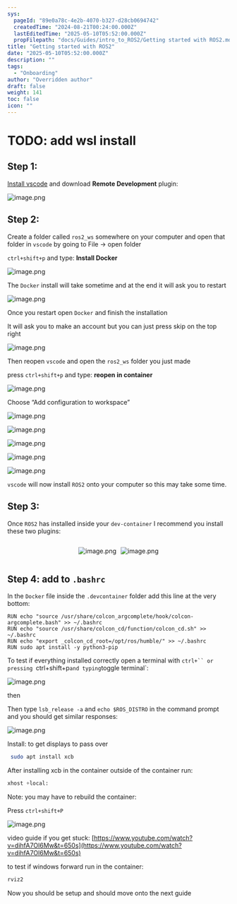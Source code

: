 ```yaml
---
sys:
  pageId: "89e0a78c-4e2b-4070-b327-d28cb0694742"
  createdTime: "2024-08-21T00:24:00.000Z"
  lastEditedTime: "2025-05-10T05:52:00.000Z"
  propFilepath: "docs/Guides/intro_to_ROS2/Getting started with ROS2.md"
title: "Getting started with ROS2"
date: "2025-05-10T05:52:00.000Z"
description: ""
tags:
  - "Onboarding"
author: "Overridden author"
draft: false
weight: 141
toc: false
icon: ""
---
```


# TODO: add wsl install

## Step 1:

[Install vscode](https://code.visualstudio.com/download) and download **Remote Development** plugin:

![image.png](https://prod-files-secure.s3.us-west-2.amazonaws.com/d518164a-d88e-44d1-a4ee-3adb3bd8bce0/efb52993-1881-4a40-b95e-6f020334f022/image.png?X-Amz-Algorithm=AWS4-HMAC-SHA256&X-Amz-Content-Sha256=UNSIGNED-PAYLOAD&X-Amz-Credential=ASIAZI2LB46645GRWDHD%2F20250620%2Fus-west-2%2Fs3%2Faws4_request&X-Amz-Date=20250620T230906Z&X-Amz-Expires=3600&X-Amz-Security-Token=IQoJb3JpZ2luX2VjENr%2F%2F%2F%2F%2F%2F%2F%2F%2F%2FwEaCXVzLXdlc3QtMiJHMEUCIQD8WwzSdsZpMyiJGvxs6orm0fJ0ygPBf95zEXsqy5K%2BLQIgNq%2BZnr0aLgTHdNpbO782hxZpNv3oGj9bn515FpLB6p0qiAQIw%2F%2F%2F%2F%2F%2F%2F%2F%2F%2F%2FARAAGgw2Mzc0MjMxODM4MDUiDOtPRfeaGTMF59Eo8yrcAypJuW0%2FyXlOjXsme3T7MzaPOuQlkc6e7f21yYzPyj86zQnOtozNAXIGW23SgfHP1TPVlSJHYrSr3UXpJkpMqALXJNhphmkI8aN%2By7y3r00nJFnTjsgjwf%2FhQHjj8c7HiaafmY99YaRSZdvZy%2FtuLieqTXFioAS2LHbzOFU9w53CW38n%2B0waPSsNGsguBJ%2BtQmdhy45XCaFNGXoDY2CRau7Iw%2BOyB126nBO5xEeyGA0qOZZ2GupvAY1DvvBFL2hfcAXNobCOo2zQJ5nwHnWY3mw1IH67JhCTRH4cXMX8k4gaTImsPQc5zHvkModFW%2F4nOyLLAcKqOAlGICcXpIZRlzaq0e5VQYiBP9f74%2FKS%2BiviWBIWsfVZhm9PnASGG6AGjDrRJR5JSfP2Q7tEdMqWGeAooHGQW926Rtm0Ltj%2FpQA7qrWK1MgX5et%2FO9OYTkFzcjrSvfnJn9H0NG3ZImSXOpDg47OVy4YeFgE9Jn64%2FxQhc0A5txNv8ZngR9hQX2dQ6NjK4KIy5FOt0ZPb3i1dn1qS5Z%2FRmdS1esyKmqhw2QyDboLXzAyGKhJHWbjkAGH%2BRzaciSpEhQ5qkZbTWmcqzUzh7XfUHJ1a6AWwuGogNCEajcrQo4pVEt9%2FoWt6MP6y1sIGOqUBTOHgFzZTB%2BVqGYLSQNe6YWGmUnyI%2B0FB%2FSRlp8l7ku7uX9eLbrxTWaaHd101U4pObTKtuq3GQ%2ByJTvmUaTrJqTXZBThUCB7wPoU6gCMXQbGIMfjI7m6QSjfC%2F1KACGBhOp1yEN%2FCRw3TLyH39sSLQmPXc5RowjxEfkGYYAxMlePUtYnew%2B4IaSTMMbmbD46GDj3eeQbgNAzTTfeLEgzYIuA3aeqT&X-Amz-Signature=0886606285657e57c9adb01b01b66a06d5aca4154f7f7d3837dabc5f879de12f&X-Amz-SignedHeaders=host&x-amz-checksum-mode=ENABLED&x-id=GetObject)

## Step 2:

Create a folder called `ros2_ws` somewhere on your computer and open that folder in `vscode` by going to File → open folder 

`ctrl+shift+p` and type: **Install Docker**

![image.png](https://prod-files-secure.s3.us-west-2.amazonaws.com/d518164a-d88e-44d1-a4ee-3adb3bd8bce0/2269dc0e-1cd5-47ff-bceb-c04ad9b2eab0/image.png?X-Amz-Algorithm=AWS4-HMAC-SHA256&X-Amz-Content-Sha256=UNSIGNED-PAYLOAD&X-Amz-Credential=ASIAZI2LB46645GRWDHD%2F20250620%2Fus-west-2%2Fs3%2Faws4_request&X-Amz-Date=20250620T230906Z&X-Amz-Expires=3600&X-Amz-Security-Token=IQoJb3JpZ2luX2VjENr%2F%2F%2F%2F%2F%2F%2F%2F%2F%2FwEaCXVzLXdlc3QtMiJHMEUCIQD8WwzSdsZpMyiJGvxs6orm0fJ0ygPBf95zEXsqy5K%2BLQIgNq%2BZnr0aLgTHdNpbO782hxZpNv3oGj9bn515FpLB6p0qiAQIw%2F%2F%2F%2F%2F%2F%2F%2F%2F%2F%2FARAAGgw2Mzc0MjMxODM4MDUiDOtPRfeaGTMF59Eo8yrcAypJuW0%2FyXlOjXsme3T7MzaPOuQlkc6e7f21yYzPyj86zQnOtozNAXIGW23SgfHP1TPVlSJHYrSr3UXpJkpMqALXJNhphmkI8aN%2By7y3r00nJFnTjsgjwf%2FhQHjj8c7HiaafmY99YaRSZdvZy%2FtuLieqTXFioAS2LHbzOFU9w53CW38n%2B0waPSsNGsguBJ%2BtQmdhy45XCaFNGXoDY2CRau7Iw%2BOyB126nBO5xEeyGA0qOZZ2GupvAY1DvvBFL2hfcAXNobCOo2zQJ5nwHnWY3mw1IH67JhCTRH4cXMX8k4gaTImsPQc5zHvkModFW%2F4nOyLLAcKqOAlGICcXpIZRlzaq0e5VQYiBP9f74%2FKS%2BiviWBIWsfVZhm9PnASGG6AGjDrRJR5JSfP2Q7tEdMqWGeAooHGQW926Rtm0Ltj%2FpQA7qrWK1MgX5et%2FO9OYTkFzcjrSvfnJn9H0NG3ZImSXOpDg47OVy4YeFgE9Jn64%2FxQhc0A5txNv8ZngR9hQX2dQ6NjK4KIy5FOt0ZPb3i1dn1qS5Z%2FRmdS1esyKmqhw2QyDboLXzAyGKhJHWbjkAGH%2BRzaciSpEhQ5qkZbTWmcqzUzh7XfUHJ1a6AWwuGogNCEajcrQo4pVEt9%2FoWt6MP6y1sIGOqUBTOHgFzZTB%2BVqGYLSQNe6YWGmUnyI%2B0FB%2FSRlp8l7ku7uX9eLbrxTWaaHd101U4pObTKtuq3GQ%2ByJTvmUaTrJqTXZBThUCB7wPoU6gCMXQbGIMfjI7m6QSjfC%2F1KACGBhOp1yEN%2FCRw3TLyH39sSLQmPXc5RowjxEfkGYYAxMlePUtYnew%2B4IaSTMMbmbD46GDj3eeQbgNAzTTfeLEgzYIuA3aeqT&X-Amz-Signature=620fd6eb014e16b72d0904d16b365b25d3724c3a2bf2175c5184028d80764587&X-Amz-SignedHeaders=host&x-amz-checksum-mode=ENABLED&x-id=GetObject)

The `Docker` install will take sometime and at the end it will ask you to restart

![image.png](https://prod-files-secure.s3.us-west-2.amazonaws.com/d518164a-d88e-44d1-a4ee-3adb3bd8bce0/ed233f78-be33-4b1f-b89c-9c346c0e961e/image.png?X-Amz-Algorithm=AWS4-HMAC-SHA256&X-Amz-Content-Sha256=UNSIGNED-PAYLOAD&X-Amz-Credential=ASIAZI2LB46645GRWDHD%2F20250620%2Fus-west-2%2Fs3%2Faws4_request&X-Amz-Date=20250620T230906Z&X-Amz-Expires=3600&X-Amz-Security-Token=IQoJb3JpZ2luX2VjENr%2F%2F%2F%2F%2F%2F%2F%2F%2F%2FwEaCXVzLXdlc3QtMiJHMEUCIQD8WwzSdsZpMyiJGvxs6orm0fJ0ygPBf95zEXsqy5K%2BLQIgNq%2BZnr0aLgTHdNpbO782hxZpNv3oGj9bn515FpLB6p0qiAQIw%2F%2F%2F%2F%2F%2F%2F%2F%2F%2F%2FARAAGgw2Mzc0MjMxODM4MDUiDOtPRfeaGTMF59Eo8yrcAypJuW0%2FyXlOjXsme3T7MzaPOuQlkc6e7f21yYzPyj86zQnOtozNAXIGW23SgfHP1TPVlSJHYrSr3UXpJkpMqALXJNhphmkI8aN%2By7y3r00nJFnTjsgjwf%2FhQHjj8c7HiaafmY99YaRSZdvZy%2FtuLieqTXFioAS2LHbzOFU9w53CW38n%2B0waPSsNGsguBJ%2BtQmdhy45XCaFNGXoDY2CRau7Iw%2BOyB126nBO5xEeyGA0qOZZ2GupvAY1DvvBFL2hfcAXNobCOo2zQJ5nwHnWY3mw1IH67JhCTRH4cXMX8k4gaTImsPQc5zHvkModFW%2F4nOyLLAcKqOAlGICcXpIZRlzaq0e5VQYiBP9f74%2FKS%2BiviWBIWsfVZhm9PnASGG6AGjDrRJR5JSfP2Q7tEdMqWGeAooHGQW926Rtm0Ltj%2FpQA7qrWK1MgX5et%2FO9OYTkFzcjrSvfnJn9H0NG3ZImSXOpDg47OVy4YeFgE9Jn64%2FxQhc0A5txNv8ZngR9hQX2dQ6NjK4KIy5FOt0ZPb3i1dn1qS5Z%2FRmdS1esyKmqhw2QyDboLXzAyGKhJHWbjkAGH%2BRzaciSpEhQ5qkZbTWmcqzUzh7XfUHJ1a6AWwuGogNCEajcrQo4pVEt9%2FoWt6MP6y1sIGOqUBTOHgFzZTB%2BVqGYLSQNe6YWGmUnyI%2B0FB%2FSRlp8l7ku7uX9eLbrxTWaaHd101U4pObTKtuq3GQ%2ByJTvmUaTrJqTXZBThUCB7wPoU6gCMXQbGIMfjI7m6QSjfC%2F1KACGBhOp1yEN%2FCRw3TLyH39sSLQmPXc5RowjxEfkGYYAxMlePUtYnew%2B4IaSTMMbmbD46GDj3eeQbgNAzTTfeLEgzYIuA3aeqT&X-Amz-Signature=7fa0446906e2c76d77c017ddd39ad68ab36e9b3cf7458fe5f0ceba12914ac549&X-Amz-SignedHeaders=host&x-amz-checksum-mode=ENABLED&x-id=GetObject)

Once you restart open `Docker` and finish the installation

It will ask you to make an account but you can just press skip on the top right

![image.png](https://prod-files-secure.s3.us-west-2.amazonaws.com/d518164a-d88e-44d1-a4ee-3adb3bd8bce0/21010ad9-1659-4fd9-9f59-9932a09b2a3d/image.png?X-Amz-Algorithm=AWS4-HMAC-SHA256&X-Amz-Content-Sha256=UNSIGNED-PAYLOAD&X-Amz-Credential=ASIAZI2LB46645GRWDHD%2F20250620%2Fus-west-2%2Fs3%2Faws4_request&X-Amz-Date=20250620T230906Z&X-Amz-Expires=3600&X-Amz-Security-Token=IQoJb3JpZ2luX2VjENr%2F%2F%2F%2F%2F%2F%2F%2F%2F%2FwEaCXVzLXdlc3QtMiJHMEUCIQD8WwzSdsZpMyiJGvxs6orm0fJ0ygPBf95zEXsqy5K%2BLQIgNq%2BZnr0aLgTHdNpbO782hxZpNv3oGj9bn515FpLB6p0qiAQIw%2F%2F%2F%2F%2F%2F%2F%2F%2F%2F%2FARAAGgw2Mzc0MjMxODM4MDUiDOtPRfeaGTMF59Eo8yrcAypJuW0%2FyXlOjXsme3T7MzaPOuQlkc6e7f21yYzPyj86zQnOtozNAXIGW23SgfHP1TPVlSJHYrSr3UXpJkpMqALXJNhphmkI8aN%2By7y3r00nJFnTjsgjwf%2FhQHjj8c7HiaafmY99YaRSZdvZy%2FtuLieqTXFioAS2LHbzOFU9w53CW38n%2B0waPSsNGsguBJ%2BtQmdhy45XCaFNGXoDY2CRau7Iw%2BOyB126nBO5xEeyGA0qOZZ2GupvAY1DvvBFL2hfcAXNobCOo2zQJ5nwHnWY3mw1IH67JhCTRH4cXMX8k4gaTImsPQc5zHvkModFW%2F4nOyLLAcKqOAlGICcXpIZRlzaq0e5VQYiBP9f74%2FKS%2BiviWBIWsfVZhm9PnASGG6AGjDrRJR5JSfP2Q7tEdMqWGeAooHGQW926Rtm0Ltj%2FpQA7qrWK1MgX5et%2FO9OYTkFzcjrSvfnJn9H0NG3ZImSXOpDg47OVy4YeFgE9Jn64%2FxQhc0A5txNv8ZngR9hQX2dQ6NjK4KIy5FOt0ZPb3i1dn1qS5Z%2FRmdS1esyKmqhw2QyDboLXzAyGKhJHWbjkAGH%2BRzaciSpEhQ5qkZbTWmcqzUzh7XfUHJ1a6AWwuGogNCEajcrQo4pVEt9%2FoWt6MP6y1sIGOqUBTOHgFzZTB%2BVqGYLSQNe6YWGmUnyI%2B0FB%2FSRlp8l7ku7uX9eLbrxTWaaHd101U4pObTKtuq3GQ%2ByJTvmUaTrJqTXZBThUCB7wPoU6gCMXQbGIMfjI7m6QSjfC%2F1KACGBhOp1yEN%2FCRw3TLyH39sSLQmPXc5RowjxEfkGYYAxMlePUtYnew%2B4IaSTMMbmbD46GDj3eeQbgNAzTTfeLEgzYIuA3aeqT&X-Amz-Signature=29abf1183dd955cc3a4e2a3394746e8c078967ef96fb557d0b09d5bb2e9d002f&X-Amz-SignedHeaders=host&x-amz-checksum-mode=ENABLED&x-id=GetObject)

Then reopen `vscode` and open the `ros2_ws` folder you just made

press `ctrl+shift+p` and type: **reopen in container**

![image.png](https://prod-files-secure.s3.us-west-2.amazonaws.com/d518164a-d88e-44d1-a4ee-3adb3bd8bce0/4e93b8c2-41ad-488c-8095-c74205196118/image.png?X-Amz-Algorithm=AWS4-HMAC-SHA256&X-Amz-Content-Sha256=UNSIGNED-PAYLOAD&X-Amz-Credential=ASIAZI2LB46645GRWDHD%2F20250620%2Fus-west-2%2Fs3%2Faws4_request&X-Amz-Date=20250620T230906Z&X-Amz-Expires=3600&X-Amz-Security-Token=IQoJb3JpZ2luX2VjENr%2F%2F%2F%2F%2F%2F%2F%2F%2F%2FwEaCXVzLXdlc3QtMiJHMEUCIQD8WwzSdsZpMyiJGvxs6orm0fJ0ygPBf95zEXsqy5K%2BLQIgNq%2BZnr0aLgTHdNpbO782hxZpNv3oGj9bn515FpLB6p0qiAQIw%2F%2F%2F%2F%2F%2F%2F%2F%2F%2F%2FARAAGgw2Mzc0MjMxODM4MDUiDOtPRfeaGTMF59Eo8yrcAypJuW0%2FyXlOjXsme3T7MzaPOuQlkc6e7f21yYzPyj86zQnOtozNAXIGW23SgfHP1TPVlSJHYrSr3UXpJkpMqALXJNhphmkI8aN%2By7y3r00nJFnTjsgjwf%2FhQHjj8c7HiaafmY99YaRSZdvZy%2FtuLieqTXFioAS2LHbzOFU9w53CW38n%2B0waPSsNGsguBJ%2BtQmdhy45XCaFNGXoDY2CRau7Iw%2BOyB126nBO5xEeyGA0qOZZ2GupvAY1DvvBFL2hfcAXNobCOo2zQJ5nwHnWY3mw1IH67JhCTRH4cXMX8k4gaTImsPQc5zHvkModFW%2F4nOyLLAcKqOAlGICcXpIZRlzaq0e5VQYiBP9f74%2FKS%2BiviWBIWsfVZhm9PnASGG6AGjDrRJR5JSfP2Q7tEdMqWGeAooHGQW926Rtm0Ltj%2FpQA7qrWK1MgX5et%2FO9OYTkFzcjrSvfnJn9H0NG3ZImSXOpDg47OVy4YeFgE9Jn64%2FxQhc0A5txNv8ZngR9hQX2dQ6NjK4KIy5FOt0ZPb3i1dn1qS5Z%2FRmdS1esyKmqhw2QyDboLXzAyGKhJHWbjkAGH%2BRzaciSpEhQ5qkZbTWmcqzUzh7XfUHJ1a6AWwuGogNCEajcrQo4pVEt9%2FoWt6MP6y1sIGOqUBTOHgFzZTB%2BVqGYLSQNe6YWGmUnyI%2B0FB%2FSRlp8l7ku7uX9eLbrxTWaaHd101U4pObTKtuq3GQ%2ByJTvmUaTrJqTXZBThUCB7wPoU6gCMXQbGIMfjI7m6QSjfC%2F1KACGBhOp1yEN%2FCRw3TLyH39sSLQmPXc5RowjxEfkGYYAxMlePUtYnew%2B4IaSTMMbmbD46GDj3eeQbgNAzTTfeLEgzYIuA3aeqT&X-Amz-Signature=60627bfa31071778d40043ae3d9104c5f7db7a82aacdabad48a2bda1be1d9f46&X-Amz-SignedHeaders=host&x-amz-checksum-mode=ENABLED&x-id=GetObject)

Choose “Add configuration to workspace”

![image.png](https://prod-files-secure.s3.us-west-2.amazonaws.com/d518164a-d88e-44d1-a4ee-3adb3bd8bce0/9560b282-5060-4989-ba37-97e7b2c22476/image.png?X-Amz-Algorithm=AWS4-HMAC-SHA256&X-Amz-Content-Sha256=UNSIGNED-PAYLOAD&X-Amz-Credential=ASIAZI2LB46645GRWDHD%2F20250620%2Fus-west-2%2Fs3%2Faws4_request&X-Amz-Date=20250620T230906Z&X-Amz-Expires=3600&X-Amz-Security-Token=IQoJb3JpZ2luX2VjENr%2F%2F%2F%2F%2F%2F%2F%2F%2F%2FwEaCXVzLXdlc3QtMiJHMEUCIQD8WwzSdsZpMyiJGvxs6orm0fJ0ygPBf95zEXsqy5K%2BLQIgNq%2BZnr0aLgTHdNpbO782hxZpNv3oGj9bn515FpLB6p0qiAQIw%2F%2F%2F%2F%2F%2F%2F%2F%2F%2F%2FARAAGgw2Mzc0MjMxODM4MDUiDOtPRfeaGTMF59Eo8yrcAypJuW0%2FyXlOjXsme3T7MzaPOuQlkc6e7f21yYzPyj86zQnOtozNAXIGW23SgfHP1TPVlSJHYrSr3UXpJkpMqALXJNhphmkI8aN%2By7y3r00nJFnTjsgjwf%2FhQHjj8c7HiaafmY99YaRSZdvZy%2FtuLieqTXFioAS2LHbzOFU9w53CW38n%2B0waPSsNGsguBJ%2BtQmdhy45XCaFNGXoDY2CRau7Iw%2BOyB126nBO5xEeyGA0qOZZ2GupvAY1DvvBFL2hfcAXNobCOo2zQJ5nwHnWY3mw1IH67JhCTRH4cXMX8k4gaTImsPQc5zHvkModFW%2F4nOyLLAcKqOAlGICcXpIZRlzaq0e5VQYiBP9f74%2FKS%2BiviWBIWsfVZhm9PnASGG6AGjDrRJR5JSfP2Q7tEdMqWGeAooHGQW926Rtm0Ltj%2FpQA7qrWK1MgX5et%2FO9OYTkFzcjrSvfnJn9H0NG3ZImSXOpDg47OVy4YeFgE9Jn64%2FxQhc0A5txNv8ZngR9hQX2dQ6NjK4KIy5FOt0ZPb3i1dn1qS5Z%2FRmdS1esyKmqhw2QyDboLXzAyGKhJHWbjkAGH%2BRzaciSpEhQ5qkZbTWmcqzUzh7XfUHJ1a6AWwuGogNCEajcrQo4pVEt9%2FoWt6MP6y1sIGOqUBTOHgFzZTB%2BVqGYLSQNe6YWGmUnyI%2B0FB%2FSRlp8l7ku7uX9eLbrxTWaaHd101U4pObTKtuq3GQ%2ByJTvmUaTrJqTXZBThUCB7wPoU6gCMXQbGIMfjI7m6QSjfC%2F1KACGBhOp1yEN%2FCRw3TLyH39sSLQmPXc5RowjxEfkGYYAxMlePUtYnew%2B4IaSTMMbmbD46GDj3eeQbgNAzTTfeLEgzYIuA3aeqT&X-Amz-Signature=c71e5e68688f02240d166f226d6127d97bb07f602df43ac538700ea531f868ae&X-Amz-SignedHeaders=host&x-amz-checksum-mode=ENABLED&x-id=GetObject)

![image.png](https://prod-files-secure.s3.us-west-2.amazonaws.com/d518164a-d88e-44d1-a4ee-3adb3bd8bce0/2ee63f81-886b-48e8-a553-dc6e5eac99e4/image.png?X-Amz-Algorithm=AWS4-HMAC-SHA256&X-Amz-Content-Sha256=UNSIGNED-PAYLOAD&X-Amz-Credential=ASIAZI2LB46645GRWDHD%2F20250620%2Fus-west-2%2Fs3%2Faws4_request&X-Amz-Date=20250620T230906Z&X-Amz-Expires=3600&X-Amz-Security-Token=IQoJb3JpZ2luX2VjENr%2F%2F%2F%2F%2F%2F%2F%2F%2F%2FwEaCXVzLXdlc3QtMiJHMEUCIQD8WwzSdsZpMyiJGvxs6orm0fJ0ygPBf95zEXsqy5K%2BLQIgNq%2BZnr0aLgTHdNpbO782hxZpNv3oGj9bn515FpLB6p0qiAQIw%2F%2F%2F%2F%2F%2F%2F%2F%2F%2F%2FARAAGgw2Mzc0MjMxODM4MDUiDOtPRfeaGTMF59Eo8yrcAypJuW0%2FyXlOjXsme3T7MzaPOuQlkc6e7f21yYzPyj86zQnOtozNAXIGW23SgfHP1TPVlSJHYrSr3UXpJkpMqALXJNhphmkI8aN%2By7y3r00nJFnTjsgjwf%2FhQHjj8c7HiaafmY99YaRSZdvZy%2FtuLieqTXFioAS2LHbzOFU9w53CW38n%2B0waPSsNGsguBJ%2BtQmdhy45XCaFNGXoDY2CRau7Iw%2BOyB126nBO5xEeyGA0qOZZ2GupvAY1DvvBFL2hfcAXNobCOo2zQJ5nwHnWY3mw1IH67JhCTRH4cXMX8k4gaTImsPQc5zHvkModFW%2F4nOyLLAcKqOAlGICcXpIZRlzaq0e5VQYiBP9f74%2FKS%2BiviWBIWsfVZhm9PnASGG6AGjDrRJR5JSfP2Q7tEdMqWGeAooHGQW926Rtm0Ltj%2FpQA7qrWK1MgX5et%2FO9OYTkFzcjrSvfnJn9H0NG3ZImSXOpDg47OVy4YeFgE9Jn64%2FxQhc0A5txNv8ZngR9hQX2dQ6NjK4KIy5FOt0ZPb3i1dn1qS5Z%2FRmdS1esyKmqhw2QyDboLXzAyGKhJHWbjkAGH%2BRzaciSpEhQ5qkZbTWmcqzUzh7XfUHJ1a6AWwuGogNCEajcrQo4pVEt9%2FoWt6MP6y1sIGOqUBTOHgFzZTB%2BVqGYLSQNe6YWGmUnyI%2B0FB%2FSRlp8l7ku7uX9eLbrxTWaaHd101U4pObTKtuq3GQ%2ByJTvmUaTrJqTXZBThUCB7wPoU6gCMXQbGIMfjI7m6QSjfC%2F1KACGBhOp1yEN%2FCRw3TLyH39sSLQmPXc5RowjxEfkGYYAxMlePUtYnew%2B4IaSTMMbmbD46GDj3eeQbgNAzTTfeLEgzYIuA3aeqT&X-Amz-Signature=d5076d9512143264dbb7c72ce5e02d61d0c3bcab5bb2329348c66124e216dbbf&X-Amz-SignedHeaders=host&x-amz-checksum-mode=ENABLED&x-id=GetObject)

![image.png](https://prod-files-secure.s3.us-west-2.amazonaws.com/d518164a-d88e-44d1-a4ee-3adb3bd8bce0/ae1580b2-b048-407e-aed9-b584224a7a04/image.png?X-Amz-Algorithm=AWS4-HMAC-SHA256&X-Amz-Content-Sha256=UNSIGNED-PAYLOAD&X-Amz-Credential=ASIAZI2LB46645GRWDHD%2F20250620%2Fus-west-2%2Fs3%2Faws4_request&X-Amz-Date=20250620T230906Z&X-Amz-Expires=3600&X-Amz-Security-Token=IQoJb3JpZ2luX2VjENr%2F%2F%2F%2F%2F%2F%2F%2F%2F%2FwEaCXVzLXdlc3QtMiJHMEUCIQD8WwzSdsZpMyiJGvxs6orm0fJ0ygPBf95zEXsqy5K%2BLQIgNq%2BZnr0aLgTHdNpbO782hxZpNv3oGj9bn515FpLB6p0qiAQIw%2F%2F%2F%2F%2F%2F%2F%2F%2F%2F%2FARAAGgw2Mzc0MjMxODM4MDUiDOtPRfeaGTMF59Eo8yrcAypJuW0%2FyXlOjXsme3T7MzaPOuQlkc6e7f21yYzPyj86zQnOtozNAXIGW23SgfHP1TPVlSJHYrSr3UXpJkpMqALXJNhphmkI8aN%2By7y3r00nJFnTjsgjwf%2FhQHjj8c7HiaafmY99YaRSZdvZy%2FtuLieqTXFioAS2LHbzOFU9w53CW38n%2B0waPSsNGsguBJ%2BtQmdhy45XCaFNGXoDY2CRau7Iw%2BOyB126nBO5xEeyGA0qOZZ2GupvAY1DvvBFL2hfcAXNobCOo2zQJ5nwHnWY3mw1IH67JhCTRH4cXMX8k4gaTImsPQc5zHvkModFW%2F4nOyLLAcKqOAlGICcXpIZRlzaq0e5VQYiBP9f74%2FKS%2BiviWBIWsfVZhm9PnASGG6AGjDrRJR5JSfP2Q7tEdMqWGeAooHGQW926Rtm0Ltj%2FpQA7qrWK1MgX5et%2FO9OYTkFzcjrSvfnJn9H0NG3ZImSXOpDg47OVy4YeFgE9Jn64%2FxQhc0A5txNv8ZngR9hQX2dQ6NjK4KIy5FOt0ZPb3i1dn1qS5Z%2FRmdS1esyKmqhw2QyDboLXzAyGKhJHWbjkAGH%2BRzaciSpEhQ5qkZbTWmcqzUzh7XfUHJ1a6AWwuGogNCEajcrQo4pVEt9%2FoWt6MP6y1sIGOqUBTOHgFzZTB%2BVqGYLSQNe6YWGmUnyI%2B0FB%2FSRlp8l7ku7uX9eLbrxTWaaHd101U4pObTKtuq3GQ%2ByJTvmUaTrJqTXZBThUCB7wPoU6gCMXQbGIMfjI7m6QSjfC%2F1KACGBhOp1yEN%2FCRw3TLyH39sSLQmPXc5RowjxEfkGYYAxMlePUtYnew%2B4IaSTMMbmbD46GDj3eeQbgNAzTTfeLEgzYIuA3aeqT&X-Amz-Signature=3424370bc18fb93af6a43ad74e92eba5a027897ed8dd304e0ceb508caceecf6c&X-Amz-SignedHeaders=host&x-amz-checksum-mode=ENABLED&x-id=GetObject)

![image.png](https://prod-files-secure.s3.us-west-2.amazonaws.com/d518164a-d88e-44d1-a4ee-3adb3bd8bce0/53255b28-f75e-430f-b9e3-c0ac8577e42b/image.png?X-Amz-Algorithm=AWS4-HMAC-SHA256&X-Amz-Content-Sha256=UNSIGNED-PAYLOAD&X-Amz-Credential=ASIAZI2LB46645GRWDHD%2F20250620%2Fus-west-2%2Fs3%2Faws4_request&X-Amz-Date=20250620T230906Z&X-Amz-Expires=3600&X-Amz-Security-Token=IQoJb3JpZ2luX2VjENr%2F%2F%2F%2F%2F%2F%2F%2F%2F%2FwEaCXVzLXdlc3QtMiJHMEUCIQD8WwzSdsZpMyiJGvxs6orm0fJ0ygPBf95zEXsqy5K%2BLQIgNq%2BZnr0aLgTHdNpbO782hxZpNv3oGj9bn515FpLB6p0qiAQIw%2F%2F%2F%2F%2F%2F%2F%2F%2F%2F%2FARAAGgw2Mzc0MjMxODM4MDUiDOtPRfeaGTMF59Eo8yrcAypJuW0%2FyXlOjXsme3T7MzaPOuQlkc6e7f21yYzPyj86zQnOtozNAXIGW23SgfHP1TPVlSJHYrSr3UXpJkpMqALXJNhphmkI8aN%2By7y3r00nJFnTjsgjwf%2FhQHjj8c7HiaafmY99YaRSZdvZy%2FtuLieqTXFioAS2LHbzOFU9w53CW38n%2B0waPSsNGsguBJ%2BtQmdhy45XCaFNGXoDY2CRau7Iw%2BOyB126nBO5xEeyGA0qOZZ2GupvAY1DvvBFL2hfcAXNobCOo2zQJ5nwHnWY3mw1IH67JhCTRH4cXMX8k4gaTImsPQc5zHvkModFW%2F4nOyLLAcKqOAlGICcXpIZRlzaq0e5VQYiBP9f74%2FKS%2BiviWBIWsfVZhm9PnASGG6AGjDrRJR5JSfP2Q7tEdMqWGeAooHGQW926Rtm0Ltj%2FpQA7qrWK1MgX5et%2FO9OYTkFzcjrSvfnJn9H0NG3ZImSXOpDg47OVy4YeFgE9Jn64%2FxQhc0A5txNv8ZngR9hQX2dQ6NjK4KIy5FOt0ZPb3i1dn1qS5Z%2FRmdS1esyKmqhw2QyDboLXzAyGKhJHWbjkAGH%2BRzaciSpEhQ5qkZbTWmcqzUzh7XfUHJ1a6AWwuGogNCEajcrQo4pVEt9%2FoWt6MP6y1sIGOqUBTOHgFzZTB%2BVqGYLSQNe6YWGmUnyI%2B0FB%2FSRlp8l7ku7uX9eLbrxTWaaHd101U4pObTKtuq3GQ%2ByJTvmUaTrJqTXZBThUCB7wPoU6gCMXQbGIMfjI7m6QSjfC%2F1KACGBhOp1yEN%2FCRw3TLyH39sSLQmPXc5RowjxEfkGYYAxMlePUtYnew%2B4IaSTMMbmbD46GDj3eeQbgNAzTTfeLEgzYIuA3aeqT&X-Amz-Signature=2cbc5cc4d80fb806484ec4ebbfefbcc8a5554da40ecec66b9d973bd16f75fede&X-Amz-SignedHeaders=host&x-amz-checksum-mode=ENABLED&x-id=GetObject)

![image.png](https://prod-files-secure.s3.us-west-2.amazonaws.com/d518164a-d88e-44d1-a4ee-3adb3bd8bce0/7c562767-5af9-4ffb-97d1-327bcdf4ee00/image.png?X-Amz-Algorithm=AWS4-HMAC-SHA256&X-Amz-Content-Sha256=UNSIGNED-PAYLOAD&X-Amz-Credential=ASIAZI2LB46645GRWDHD%2F20250620%2Fus-west-2%2Fs3%2Faws4_request&X-Amz-Date=20250620T230906Z&X-Amz-Expires=3600&X-Amz-Security-Token=IQoJb3JpZ2luX2VjENr%2F%2F%2F%2F%2F%2F%2F%2F%2F%2FwEaCXVzLXdlc3QtMiJHMEUCIQD8WwzSdsZpMyiJGvxs6orm0fJ0ygPBf95zEXsqy5K%2BLQIgNq%2BZnr0aLgTHdNpbO782hxZpNv3oGj9bn515FpLB6p0qiAQIw%2F%2F%2F%2F%2F%2F%2F%2F%2F%2F%2FARAAGgw2Mzc0MjMxODM4MDUiDOtPRfeaGTMF59Eo8yrcAypJuW0%2FyXlOjXsme3T7MzaPOuQlkc6e7f21yYzPyj86zQnOtozNAXIGW23SgfHP1TPVlSJHYrSr3UXpJkpMqALXJNhphmkI8aN%2By7y3r00nJFnTjsgjwf%2FhQHjj8c7HiaafmY99YaRSZdvZy%2FtuLieqTXFioAS2LHbzOFU9w53CW38n%2B0waPSsNGsguBJ%2BtQmdhy45XCaFNGXoDY2CRau7Iw%2BOyB126nBO5xEeyGA0qOZZ2GupvAY1DvvBFL2hfcAXNobCOo2zQJ5nwHnWY3mw1IH67JhCTRH4cXMX8k4gaTImsPQc5zHvkModFW%2F4nOyLLAcKqOAlGICcXpIZRlzaq0e5VQYiBP9f74%2FKS%2BiviWBIWsfVZhm9PnASGG6AGjDrRJR5JSfP2Q7tEdMqWGeAooHGQW926Rtm0Ltj%2FpQA7qrWK1MgX5et%2FO9OYTkFzcjrSvfnJn9H0NG3ZImSXOpDg47OVy4YeFgE9Jn64%2FxQhc0A5txNv8ZngR9hQX2dQ6NjK4KIy5FOt0ZPb3i1dn1qS5Z%2FRmdS1esyKmqhw2QyDboLXzAyGKhJHWbjkAGH%2BRzaciSpEhQ5qkZbTWmcqzUzh7XfUHJ1a6AWwuGogNCEajcrQo4pVEt9%2FoWt6MP6y1sIGOqUBTOHgFzZTB%2BVqGYLSQNe6YWGmUnyI%2B0FB%2FSRlp8l7ku7uX9eLbrxTWaaHd101U4pObTKtuq3GQ%2ByJTvmUaTrJqTXZBThUCB7wPoU6gCMXQbGIMfjI7m6QSjfC%2F1KACGBhOp1yEN%2FCRw3TLyH39sSLQmPXc5RowjxEfkGYYAxMlePUtYnew%2B4IaSTMMbmbD46GDj3eeQbgNAzTTfeLEgzYIuA3aeqT&X-Amz-Signature=d6b5417d46fccf1ca3addefe427801e69ce52f82346a641ea598d8cb6ab5d701&X-Amz-SignedHeaders=host&x-amz-checksum-mode=ENABLED&x-id=GetObject)

`vscode` will now install `ROS2` onto your computer so this may take some time.

## Step 3:

Once `ROS2` has installed inside your `dev-container` I recommend you install these two plugins:

<div style="display: flex;flex-direction: row; column-gap:10px; max-width: 630px;justify-content: center;">
<div>

![image.png](https://prod-files-secure.s3.us-west-2.amazonaws.com/d518164a-d88e-44d1-a4ee-3adb3bd8bce0/3fc3d550-5a54-4ba1-ba6b-faa01cdb7369/image.png?X-Amz-Algorithm=AWS4-HMAC-SHA256&X-Amz-Content-Sha256=UNSIGNED-PAYLOAD&X-Amz-Credential=ASIAZI2LB466VQDSNFLV%2F20250620%2Fus-west-2%2Fs3%2Faws4_request&X-Amz-Date=20250620T230911Z&X-Amz-Expires=3600&X-Amz-Security-Token=IQoJb3JpZ2luX2VjEN7%2F%2F%2F%2F%2F%2F%2F%2F%2F%2FwEaCXVzLXdlc3QtMiJHMEUCICPASfUrw2XVRK%2FPGjuxiWyLASSBjuyY%2FxxeAEOj55ASAiEA%2BTilBVFPJnhxa%2FcDKcT4ruiyGfc7UlRcitht8C7v%2FIEqiAQIx%2F%2F%2F%2F%2F%2F%2F%2F%2F%2F%2FARAAGgw2Mzc0MjMxODM4MDUiDOthodv70xX8qSN6CCrcA7AgEZ%2F7cn3sH4mBQMQK2VJaprkmd2nSDCjy35A05v4q2qov0WIgZaygkrfcJ9ViDxfXgzlieSEz6hbR1Nd3b5VuHIimno4FNJd%2F8Nl8SQzgr3Eo0ynPXyOMVZAqCEnBGyvETNRglbwTNYN7b%2BLyvmhdyevCatjLuEKBC1MbGAq4HFL0TTDxdCysgJzMEL5sQWTLpvFtLhTk3T2zuF%2FL3JLKuED9kgJ9nxUdZgz9A8TsSdensT2KtTKS0B2p%2BhEkXCgnq73xoTmVeLD8%2FcrbByWkMMWsxy%2BHGU5SqWyVGrdO2DCPllwqqo5zj1NI%2BbFb79fV0%2BCyIFcF4II7EFeBtvP5MsqayVCoNFiX%2FZXTVPSVnpJ0Sxhhj%2B3C0ZWJWuhq6KrlRu2Nc4BV7wC6os1bC5f61DP2htO2mQi9SVjob2Lu7T7Q3mrFnHmZ1RV3iuO5fzLQLi%2BFnvxpTMjophc7AifAazRQRbGY5IOSoF8xAta%2FHfqj46Won3GdbcLSiFM3Tc6yO6h8lwHE1GDZsFNp%2BgMhPl3v2Ao9F7keQ1VaAJr6Q6N1gqxCjq%2BW2vYgdTmUf08kWHiUwvm6dAKRtULETkCogF2NfZJLjqFiKNDoB8bsdJ%2BjaJLu0q2smC%2FFMMyr18IGOqUB3LsGf%2BWmGy5PdPwzA%2BBEgvuv8lcMAYfjmoV1exAWA3ck8gszMDrztjZV%2FjbwHItemQeB7L9e4QGUFCElt2Jjg3HMowN%2Bwv0TL3f55uMKvuWtlu0kR8YUwm2CTu5rhqeB2EL3CapXXGqej88gMEfUZ2AJjRVUfHfPXg2w6NDk0grZYw0Pigb86A%2BrKemW7jWYpVMdvtvZeXDNmm%2Fi%2B0xR0U14ylqZ&X-Amz-Signature=d892f7b97c60867f9100eb414f6d73f195fbf3241a3fa13745048d890011ed47&X-Amz-SignedHeaders=host&x-amz-checksum-mode=ENABLED&x-id=GetObject)

</div>
<div>

![image.png](https://prod-files-secure.s3.us-west-2.amazonaws.com/d518164a-d88e-44d1-a4ee-3adb3bd8bce0/d994cc66-13c2-4093-a5a3-f84cf4601a82/image.png?X-Amz-Algorithm=AWS4-HMAC-SHA256&X-Amz-Content-Sha256=UNSIGNED-PAYLOAD&X-Amz-Credential=ASIAZI2LB466TDXYXWRO%2F20250620%2Fus-west-2%2Fs3%2Faws4_request&X-Amz-Date=20250620T230911Z&X-Amz-Expires=3600&X-Amz-Security-Token=IQoJb3JpZ2luX2VjENr%2F%2F%2F%2F%2F%2F%2F%2F%2F%2FwEaCXVzLXdlc3QtMiJIMEYCIQDQ%2FtWXp8hlAv9c08%2FpljOfzq4KLaFOlX0MhYb0lTyw5AIhALCcUoSu%2Fm4B%2FLT%2F4fGN5gaqcdaUQ0W%2FONaVKl%2F4w%2FvAKogECML%2F%2F%2F%2F%2F%2F%2F%2F%2F%2FwEQABoMNjM3NDIzMTgzODA1IgxOh14p6Vj%2FLVtMVQAq3ANMupTFAQnzKITyVZ4EW9vDG2Lc%2FEu95Q4I7y7L9iT6%2BcgjC1OpyPe6mqhFoAq3%2F%2BA1Ko2cln0z9yUBqQn2iwKlaHCzw11nldPwZcZgl8DOzG2v%2BkEFHkl3M3kaDpzXe0a1kkLKyGOD6joRw0xhIdu43T%2FjIy1HavceE6xKJCF4fIJUTPOlAqgd6jWsW%2FV9fMrupfJCwxUAMtSUXA4ov5MCaETvJXy9oe%2FSHKeSoOgmbJMD3mcLZO%2Fsv8E6L%2BPUVRi%2BAVIrRt%2BIL8yVDZL4vlznl89%2B36q30J2Tde4fnn35ihSne3PBbET9VMDkvp7QM997s1KSA%2FHUnaWnBJ8h9pot5TqTWDl%2Ba%2B1Zv5YwByCLH64xRSCYb9tNy20121a4mioUWvQDDGjyEApdznNqeNc294xSw8H4SmbHCA7DYHi6w0jUITWQUulOcmHUPnmjsGPz02KR9L0DZdX8bF08HEygW3Gq35SfmsTt9Jw8NzXM67FoIg5yBLWnE7pbTSdiziJC%2BcpS1Z6CaISOeTkTVMCHsydpjW89n9%2BuzDK3w8xLicLTQNvrViJLBDhopMawOmK%2B%2Fr47vyNYZWHJBOX8vUyQttxCYqJNW6Y7PXU0MqWp81ZcpZq7rblGDdDSADCVs9bCBjqkAVGhGEplCfhbOfC4tOauNlKb5H57%2FRG%2BhTvfLEDzSuDqw5SiR48d0%2BH8%2FiSTD5dpFB4777bcI1qSKvfKSdhBLUO1gMNIKouk8vLzRQGDtDgYpfYpIow4b8UDiYeOhcs96S8fFy0rxt0Iz4Y6wUnN6b3fZDWJtqyqUQPV2FvUn7B3RYmwdEbL2G7EE55hH%2B9N82VFGCU%2FsD2DqCNtmei1FXOAjgsF&X-Amz-Signature=508b37954de745d7fdbdb8d2c77a4c0120b4319fca22ab0cc4e855719b6875b4&X-Amz-SignedHeaders=host&x-amz-checksum-mode=ENABLED&x-id=GetObject)

</div>
</div>

## Step 4: add to `.bashrc`

In the `Docker` file inside the `.devcontainer` folder add this line at the very bottom: 

```docker
RUN echo "source /usr/share/colcon_argcomplete/hook/colcon-argcomplete.bash" >> ~/.bashrc
RUN echo "source /usr/share/colcon_cd/function/colcon_cd.sh" >> ~/.bashrc
RUN echo "export _colcon_cd_root=/opt/ros/humble/" >> ~/.bashrc
RUN sudo apt install -y python3-pip 
```

To test if everything installed correctly open a terminal with `ctrl+`` or pressing `ctrl+shift+p` and typing `toggle terminal`:

![image.png](https://prod-files-secure.s3.us-west-2.amazonaws.com/d518164a-d88e-44d1-a4ee-3adb3bd8bce0/6a4943d8-b04e-4c02-9a58-775f3384d1a5/image.png?X-Amz-Algorithm=AWS4-HMAC-SHA256&X-Amz-Content-Sha256=UNSIGNED-PAYLOAD&X-Amz-Credential=ASIAZI2LB46645GRWDHD%2F20250620%2Fus-west-2%2Fs3%2Faws4_request&X-Amz-Date=20250620T230906Z&X-Amz-Expires=3600&X-Amz-Security-Token=IQoJb3JpZ2luX2VjENr%2F%2F%2F%2F%2F%2F%2F%2F%2F%2FwEaCXVzLXdlc3QtMiJHMEUCIQD8WwzSdsZpMyiJGvxs6orm0fJ0ygPBf95zEXsqy5K%2BLQIgNq%2BZnr0aLgTHdNpbO782hxZpNv3oGj9bn515FpLB6p0qiAQIw%2F%2F%2F%2F%2F%2F%2F%2F%2F%2F%2FARAAGgw2Mzc0MjMxODM4MDUiDOtPRfeaGTMF59Eo8yrcAypJuW0%2FyXlOjXsme3T7MzaPOuQlkc6e7f21yYzPyj86zQnOtozNAXIGW23SgfHP1TPVlSJHYrSr3UXpJkpMqALXJNhphmkI8aN%2By7y3r00nJFnTjsgjwf%2FhQHjj8c7HiaafmY99YaRSZdvZy%2FtuLieqTXFioAS2LHbzOFU9w53CW38n%2B0waPSsNGsguBJ%2BtQmdhy45XCaFNGXoDY2CRau7Iw%2BOyB126nBO5xEeyGA0qOZZ2GupvAY1DvvBFL2hfcAXNobCOo2zQJ5nwHnWY3mw1IH67JhCTRH4cXMX8k4gaTImsPQc5zHvkModFW%2F4nOyLLAcKqOAlGICcXpIZRlzaq0e5VQYiBP9f74%2FKS%2BiviWBIWsfVZhm9PnASGG6AGjDrRJR5JSfP2Q7tEdMqWGeAooHGQW926Rtm0Ltj%2FpQA7qrWK1MgX5et%2FO9OYTkFzcjrSvfnJn9H0NG3ZImSXOpDg47OVy4YeFgE9Jn64%2FxQhc0A5txNv8ZngR9hQX2dQ6NjK4KIy5FOt0ZPb3i1dn1qS5Z%2FRmdS1esyKmqhw2QyDboLXzAyGKhJHWbjkAGH%2BRzaciSpEhQ5qkZbTWmcqzUzh7XfUHJ1a6AWwuGogNCEajcrQo4pVEt9%2FoWt6MP6y1sIGOqUBTOHgFzZTB%2BVqGYLSQNe6YWGmUnyI%2B0FB%2FSRlp8l7ku7uX9eLbrxTWaaHd101U4pObTKtuq3GQ%2ByJTvmUaTrJqTXZBThUCB7wPoU6gCMXQbGIMfjI7m6QSjfC%2F1KACGBhOp1yEN%2FCRw3TLyH39sSLQmPXc5RowjxEfkGYYAxMlePUtYnew%2B4IaSTMMbmbD46GDj3eeQbgNAzTTfeLEgzYIuA3aeqT&X-Amz-Signature=bea587215794ed2bb50880157293f092e09f8b17598d593a9c0bb3c24c49292b&X-Amz-SignedHeaders=host&x-amz-checksum-mode=ENABLED&x-id=GetObject)

then 

Then type `lsb_release -a` and `echo $ROS_DISTRO` in the command prompt and you should get similar responses:

![image.png](https://prod-files-secure.s3.us-west-2.amazonaws.com/d518164a-d88e-44d1-a4ee-3adb3bd8bce0/3e635dec-a805-4e85-8b9e-d000e5b71a4e/image.png?X-Amz-Algorithm=AWS4-HMAC-SHA256&X-Amz-Content-Sha256=UNSIGNED-PAYLOAD&X-Amz-Credential=ASIAZI2LB46645GRWDHD%2F20250620%2Fus-west-2%2Fs3%2Faws4_request&X-Amz-Date=20250620T230906Z&X-Amz-Expires=3600&X-Amz-Security-Token=IQoJb3JpZ2luX2VjENr%2F%2F%2F%2F%2F%2F%2F%2F%2F%2FwEaCXVzLXdlc3QtMiJHMEUCIQD8WwzSdsZpMyiJGvxs6orm0fJ0ygPBf95zEXsqy5K%2BLQIgNq%2BZnr0aLgTHdNpbO782hxZpNv3oGj9bn515FpLB6p0qiAQIw%2F%2F%2F%2F%2F%2F%2F%2F%2F%2F%2FARAAGgw2Mzc0MjMxODM4MDUiDOtPRfeaGTMF59Eo8yrcAypJuW0%2FyXlOjXsme3T7MzaPOuQlkc6e7f21yYzPyj86zQnOtozNAXIGW23SgfHP1TPVlSJHYrSr3UXpJkpMqALXJNhphmkI8aN%2By7y3r00nJFnTjsgjwf%2FhQHjj8c7HiaafmY99YaRSZdvZy%2FtuLieqTXFioAS2LHbzOFU9w53CW38n%2B0waPSsNGsguBJ%2BtQmdhy45XCaFNGXoDY2CRau7Iw%2BOyB126nBO5xEeyGA0qOZZ2GupvAY1DvvBFL2hfcAXNobCOo2zQJ5nwHnWY3mw1IH67JhCTRH4cXMX8k4gaTImsPQc5zHvkModFW%2F4nOyLLAcKqOAlGICcXpIZRlzaq0e5VQYiBP9f74%2FKS%2BiviWBIWsfVZhm9PnASGG6AGjDrRJR5JSfP2Q7tEdMqWGeAooHGQW926Rtm0Ltj%2FpQA7qrWK1MgX5et%2FO9OYTkFzcjrSvfnJn9H0NG3ZImSXOpDg47OVy4YeFgE9Jn64%2FxQhc0A5txNv8ZngR9hQX2dQ6NjK4KIy5FOt0ZPb3i1dn1qS5Z%2FRmdS1esyKmqhw2QyDboLXzAyGKhJHWbjkAGH%2BRzaciSpEhQ5qkZbTWmcqzUzh7XfUHJ1a6AWwuGogNCEajcrQo4pVEt9%2FoWt6MP6y1sIGOqUBTOHgFzZTB%2BVqGYLSQNe6YWGmUnyI%2B0FB%2FSRlp8l7ku7uX9eLbrxTWaaHd101U4pObTKtuq3GQ%2ByJTvmUaTrJqTXZBThUCB7wPoU6gCMXQbGIMfjI7m6QSjfC%2F1KACGBhOp1yEN%2FCRw3TLyH39sSLQmPXc5RowjxEfkGYYAxMlePUtYnew%2B4IaSTMMbmbD46GDj3eeQbgNAzTTfeLEgzYIuA3aeqT&X-Amz-Signature=8ac4d80c3c9a719b95ecab15ed3eeb2f05f8b4d5b18acf0a7d546d03c5d241e4&X-Amz-SignedHeaders=host&x-amz-checksum-mode=ENABLED&x-id=GetObject)

Install:  to get displays to pass over

```bash
 sudo apt install xcb
```

After installing xcb in the container outside of the container run:

```python
xhost +local:
```

Note: you may have to rebuild the container:

Press `ctrl+shift+P`

![image.png](https://prod-files-secure.s3.us-west-2.amazonaws.com/d518164a-d88e-44d1-a4ee-3adb3bd8bce0/6c2be660-2618-4c38-9c26-53554f7a0b7b/image.png?X-Amz-Algorithm=AWS4-HMAC-SHA256&X-Amz-Content-Sha256=UNSIGNED-PAYLOAD&X-Amz-Credential=ASIAZI2LB46645GRWDHD%2F20250620%2Fus-west-2%2Fs3%2Faws4_request&X-Amz-Date=20250620T230906Z&X-Amz-Expires=3600&X-Amz-Security-Token=IQoJb3JpZ2luX2VjENr%2F%2F%2F%2F%2F%2F%2F%2F%2F%2FwEaCXVzLXdlc3QtMiJHMEUCIQD8WwzSdsZpMyiJGvxs6orm0fJ0ygPBf95zEXsqy5K%2BLQIgNq%2BZnr0aLgTHdNpbO782hxZpNv3oGj9bn515FpLB6p0qiAQIw%2F%2F%2F%2F%2F%2F%2F%2F%2F%2F%2FARAAGgw2Mzc0MjMxODM4MDUiDOtPRfeaGTMF59Eo8yrcAypJuW0%2FyXlOjXsme3T7MzaPOuQlkc6e7f21yYzPyj86zQnOtozNAXIGW23SgfHP1TPVlSJHYrSr3UXpJkpMqALXJNhphmkI8aN%2By7y3r00nJFnTjsgjwf%2FhQHjj8c7HiaafmY99YaRSZdvZy%2FtuLieqTXFioAS2LHbzOFU9w53CW38n%2B0waPSsNGsguBJ%2BtQmdhy45XCaFNGXoDY2CRau7Iw%2BOyB126nBO5xEeyGA0qOZZ2GupvAY1DvvBFL2hfcAXNobCOo2zQJ5nwHnWY3mw1IH67JhCTRH4cXMX8k4gaTImsPQc5zHvkModFW%2F4nOyLLAcKqOAlGICcXpIZRlzaq0e5VQYiBP9f74%2FKS%2BiviWBIWsfVZhm9PnASGG6AGjDrRJR5JSfP2Q7tEdMqWGeAooHGQW926Rtm0Ltj%2FpQA7qrWK1MgX5et%2FO9OYTkFzcjrSvfnJn9H0NG3ZImSXOpDg47OVy4YeFgE9Jn64%2FxQhc0A5txNv8ZngR9hQX2dQ6NjK4KIy5FOt0ZPb3i1dn1qS5Z%2FRmdS1esyKmqhw2QyDboLXzAyGKhJHWbjkAGH%2BRzaciSpEhQ5qkZbTWmcqzUzh7XfUHJ1a6AWwuGogNCEajcrQo4pVEt9%2FoWt6MP6y1sIGOqUBTOHgFzZTB%2BVqGYLSQNe6YWGmUnyI%2B0FB%2FSRlp8l7ku7uX9eLbrxTWaaHd101U4pObTKtuq3GQ%2ByJTvmUaTrJqTXZBThUCB7wPoU6gCMXQbGIMfjI7m6QSjfC%2F1KACGBhOp1yEN%2FCRw3TLyH39sSLQmPXc5RowjxEfkGYYAxMlePUtYnew%2B4IaSTMMbmbD46GDj3eeQbgNAzTTfeLEgzYIuA3aeqT&X-Amz-Signature=af028f058b28320baecaddaa5138530b757008c0bd86e35d73305421745d8a55&X-Amz-SignedHeaders=host&x-amz-checksum-mode=ENABLED&x-id=GetObject)

video guide if you get stuck: [https://www.youtube.com/watch?v=dihfA7Ol6Mw&t=650s](https://www.youtube.com/watch?v=dihfA7Ol6Mw&t=650s)

to test if windows forward run in the container:

```bash
rviz2
```

Now you should be setup and should move onto the next guide 
